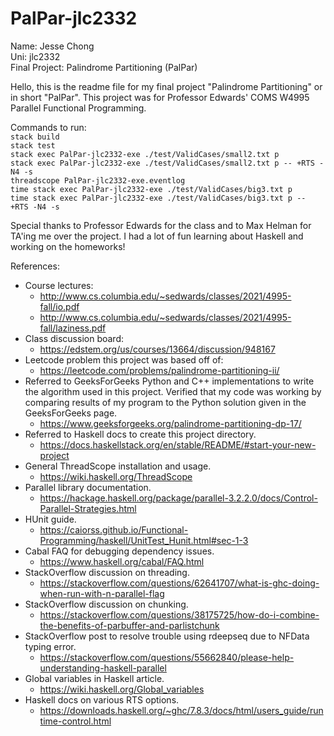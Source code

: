 # PalPar-jlc2332  

Name: Jesse Chong  
Uni: jlc2332  
Final Project: Palindrome Partitioning (PalPar)  

Hello, this is the readme file for my final project "Palindrome Partitioning" or in short "PalPar". This project was for Professor Edwards' COMS W4995 Parallel Functional Programming.  

Commands to run:  
`stack build`  
`stack test`  
`stack exec PalPar-jlc2332-exe ./test/ValidCases/small2.txt p`  
`stack exec PalPar-jlc2332-exe ./test/ValidCases/small2.txt p -- +RTS -N4 -s`  
`threadscope PalPar-jlc2332-exe.eventlog`  
`time stack exec PalPar-jlc2332-exe ./test/ValidCases/big3.txt p`  
`time stack exec PalPar-jlc2332-exe ./test/ValidCases/big3.txt p -- +RTS -N4 -s`  

Special thanks to Professor Edwards for the class and to Max Helman for TA'ing me over the project. I had a lot of fun learning about Haskell and working on the homeworks!  

References:  
  - Course lectures:
    - http://www.cs.columbia.edu/~sedwards/classes/2021/4995-fall/io.pdf
    - http://www.cs.columbia.edu/~sedwards/classes/2021/4995-fall/laziness.pdf
  - Class discussion board:
    - https://edstem.org/us/courses/13664/discussion/948167
  - Leetcode problem this project was based off of:
    - https://leetcode.com/problems/palindrome-partitioning-ii/
  - Referred to GeeksForGeeks Python and C++ implementations to write the algorithm used in this project. Verified that my code was working by comparing results of my program to the Python solution given in the GeeksForGeeks page.
    - https://www.geeksforgeeks.org/palindrome-partitioning-dp-17/
  - Referred to Haskell docs to create this project directory.
    - https://docs.haskellstack.org/en/stable/README/#start-your-new-project
  - General ThreadScope installation and usage.
    - https://wiki.haskell.org/ThreadScope
  - Parallel library documentation.
    - https://hackage.haskell.org/package/parallel-3.2.2.0/docs/Control-Parallel-Strategies.html
  - HUnit guide.
    - https://caiorss.github.io/Functional-Programming/haskell/UnitTest_Hunit.html#sec-1-3
  - Cabal FAQ for debugging dependency issues.
    - https://www.haskell.org/cabal/FAQ.html
  - StackOverflow discussion on threading.
    - https://stackoverflow.com/questions/62641707/what-is-ghc-doing-when-run-with-n-parallel-flag
  - StackOverflow discussion on chunking.
    - https://stackoverflow.com/questions/38175725/how-do-i-combine-the-benefits-of-parbuffer-and-parlistchunk
  - StackOverflow post to resolve trouble using rdeepseq due to NFData typing error.
    - https://stackoverflow.com/questions/55662840/please-help-understanding-haskell-parallel
  - Global variables in Haskell article.
    - https://wiki.haskell.org/Global_variables
  - Haskell docs on various RTS options.
    - https://downloads.haskell.org/~ghc/7.8.3/docs/html/users_guide/runtime-control.html